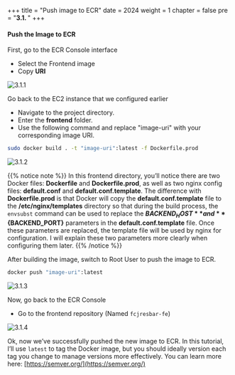 +++
title = "Push image to ECR"
date = 2024
weight = 1
chapter = false
pre = "<b>3.1. </b>"
+++

#### Push the Image to ECR

First, go to the ECR Console interface

- Select the Frontend image
- Copy **URI**

![3.1.1](/images/3-prepare-for-deployment/3.1.1.png)

Go back to the EC2 instance that we configured earlier

- Navigate to the project directory.
- Enter the **frontend** folder.
- Use the following command and replace "image-uri" with your corresponding image URI.

```bash
sudo docker build . -t "image-uri":latest -f Dockerfile.prod
```

![3.1.2](/images/3-prepare-for-deployment/3.1.2.png)

{{% notice note %}}
In this frontend directory, you’ll notice there are two Docker files: **Dockerfile** and **Dockerfile.prod**, as well as two nginx config files: **default.conf** and **default.conf.template**. The difference with **Dockerfile.prod** is that Docker will copy the **default.conf.template** file to the **/etc/nginx/templates** directory so that during the build process, the `envsubst` command can be used to replace the **${BACKEND_HOST}** and **${BACKEND_PORT}** parameters in the **default.conf.template** file. Once these parameters are replaced, the template file will be used by nginx for configuration. I will explain these two parameters more clearly when configuring them later. 
{{% /notice %}}

After building the image, switch to Root User to push the image to ECR.

```bash
docker push "image-uri":latest
```

![3.1.3](/images/3-prepare-for-deployment/3.1.3.png)

Now, go back to the ECR Console

- Go to the frontend repository (Named `fcjresbar-fe`)

![3.1.4](/images/3-prepare-for-deployment/3.1.4.png)

Ok, now we’ve successfully pushed the new image to ECR. In this tutorial, I’ll use `latest` to tag the Docker image, but you should ideally version each tag you change to manage versions more effectively. You can learn more here: [https://semver.org/](https://semver.org/)
